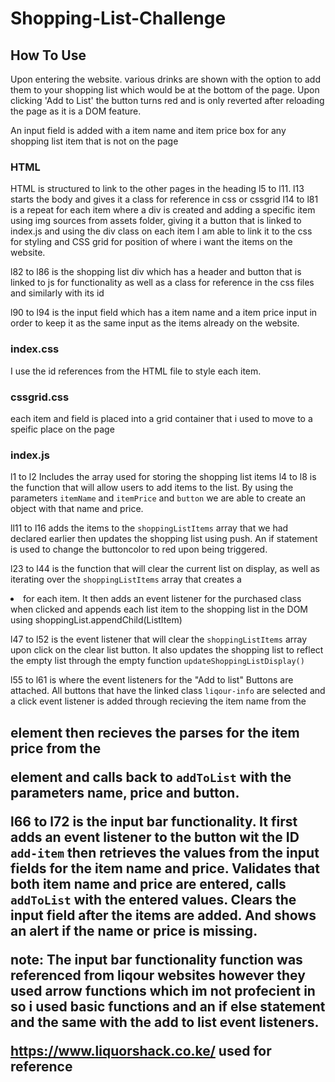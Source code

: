 # Shopping-List-Challenge

## How To Use

Upon entering the website. various drinks are shown with the option to add them to your shopping list which would be at the bottom of the page. Upon clicking 'Add to List' the button turns red and is only reverted after reloading the page as it is a DOM feature. 

An input field is added with a item name and item price box for any shopping list item that is not on the page

### HTML 

HTML is structured to link to the other pages in the heading l5 to l11. 
l13 starts the body and gives it a class for reference in css or cssgrid
l14 to l81 is a repeat for each item where a div is created and adding a specific item using img sources from assets folder, giving it a button that is linked to index.js and using the div class on each item I am able to link it to the css for styling and CSS grid for position of where i want the items on the website.

l82 to l86 is the shopping list div which has a header and button that is linked to js for functionality as well as a class for reference in the css files and similarly with its id

l90 to l94 is the input field which has a item name and a item price input in order to keep it as the same input as the items already on the website. 


### index.css

I use the id references from the HTML file to style each item.

### cssgrid.css

each item and field is placed into a grid container that i used to move to a speific place on the page

### index.js

l1 to l2 Includes the array used for storing the shopping list items
l4 to l8 is the function that will allow users to add items to the list. By using the parameters `itemName` and `itemPrice` and `button` we are able to create an object with that name and price.

ll11 to l16 adds the items to the `shoppingListItems` array that we had declared earlier then updates the shopping list using push.
An if statement is used to change the buttoncolor to red upon being triggered.

l23 to l44 is the function that will clear the current list on display, as well as iterating over the `shoppingListItems` array that creates a <li> for each item. It then adds an event listener for the purchased class when clicked and appends each list item to the shopping list in the DOM using shoppingList.appendChild(ListItem)

l47 to l52 is the event listener that will clear the `shoppingListItems` array upon click on the clear list button. It also updates the shopping list to reflect the empty list through the empty function `updateShoppingListDisplay()`

l55 to l61 is where the event listeners for the "Add to list" Buttons are attached. All buttons that have the linked class `liqour-info` are selected and a click event listener is added through recieving the item name from the <h2> element then recieves the parses for the item price from the <p> element and calls back to `addToList` with the parameters name, price and button.

l66 to l72 is the input bar functionality. It first adds an event listener to the button wit the ID `add-item` then retrieves the values from the input fields for the item name and price. Validates that both item name and price are entered, calls `addToList` with the entered values. Clears the input field after the items are added. And shows an alert if the name or price is missing.

note: The input bar functionality function was referenced from liqour websites however they used arrow functions which im not profecient in so i used basic functions and an if else statement and the same with the add to list event listeners.


https://www.liquorshack.co.ke/ used for reference
